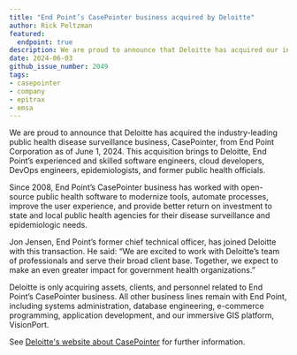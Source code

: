 ```yaml
---
title: "End Point’s CasePointer business acquired by Deloitte"
author: Rick Peltzman
featured:
  endpoint: true
description: We are proud to announce that Deloitte has acquired our industry-leading public health disease surveillance business, CasePointer, as of June 1, 2024.
date: 2024-06-03
github_issue_number: 2049
tags:
- casepointer
- company
- epitrax
- emsa
---
```


We are proud to announce that Deloitte has acquired the industry-leading public health disease surveillance business, CasePointer, from End Point Corporation as of June 1, 2024. This acquisition brings to Deloitte, End Point’s experienced and skilled software engineers, cloud developers, DevOps engineers, epidemiologists, and former public health officials.

Since 2008, End Point’s CasePointer business has worked with open-source public health software to modernize tools, automate processes, improve the user experience, and provide better return on investment to state and local public health agencies for their disease surveillance and epidemiologic needs.

Jon Jensen, End Point’s former chief technical officer, has joined Deloitte with this transaction. He said: “We are excited to work with Deloitte’s team of professionals and serve their broad client base. Together, we expect to make an even greater impact for government health organizations.”

Deloitte is only acquiring assets, clients, and personnel related to End Point’s CasePointer business. All other business lines remain with End Point, including systems administration, database engineering, e-commerce programming, application development, and our immersive GIS platform, VisionPort.

See <a href="https://www2.deloitte.com/us/en/pages/about-deloitte/articles/press-releases/deloitte-bolsters-its-public-health-transformation-capabilities-with-acquisition-of-end-points-industry-leading-disease-surveillance-business.html?nc=42" target="_blank">Deloitte's website about CasePointer</a> for further information.
